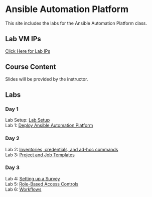 # Ansible Automation Platform

This site includes the labs for the Ansible Automation Platform class.   

## Lab VM IPs
[Click Here for Lab IPs](https://docs.google.com/spreadsheets/d/1gTV6btPeIyyXylRkDn2_LNbWkf9BGU6wsi5eIb-ynLY/edit?usp=sharing)


## Course Content   
Slides will be provided by the instructor.

## Labs   
### Day 1      
Lab Setup: [Lab Setup](labs/lab-setup)   
Lab 1: [Deploy Ansible Automation Platform](labs/install-aap/)   

### Day 2
Lab 2: [Inventories, credentials, and ad-hoc commands](labs/aap-inventory-creds-ad-hoc/)   
Lab 3: [Project and Job Templates](labs/aap-projects-templates-jobs/)

### Day 3   
Lab 4: [Setting up a Survey](labs/aap-surveys/)   
Lab 5: [Role-Based Access Controls](labs/aap-rbac/)   
Lab 6: [Workflows](labs/aap-workflows/)   

